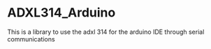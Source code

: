 # ADXL314_Arduino
This is a library to use the adxl 314 for the arduino IDE through serial communications
